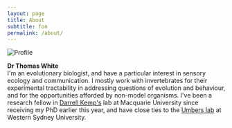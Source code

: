 ```yaml
---
layout: page
title: About
subtitle: foo
permalink: /about/
---
```


<img src="{{ site.baseurl }}/assets/tom_profile.jpg" title="Profile" class="profile">

**Dr Thomas White**  
I'm an evolutionary biologist, and have a particular interest in sensory ecology and communication. I mostly work with invertebrates for their experimental tractability in addressing questions of evolution and behaviour, and for the opportunities afforded by non-model organisms. I've been a research fellow in [Darrell Kemp's](http://www.evolutionaryecologymq.com/) lab at Macquarie University since receiving my PhD earlier this year, and have close ties to the [Umbers lab](http://www.kateumbers.com) at Western Sydney University.
